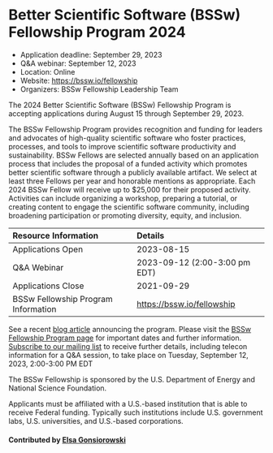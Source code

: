 # Better Scientific Software (BSSw) Fellowship Program 2024

- Application deadline: September 29, 2023
- Q&A webinar: September 12, 2023
- Location: Online
- Website: https://bssw.io/fellowship
- Organizers: BSSw Fellowship Leadership Team

The 2024 Better Scientific Software (BSSw) Fellowship Program is accepting applications during August 15 through September 29, 2023.

The BSSw Fellowship Program provides recognition and funding for leaders and advocates of high-quality scientific software who foster practices, 
processes, and tools to improve scientific software productivity and sustainability. BSSw Fellows are selected annually based on an application 
process that includes the proposal of a funded activity which promotes better scientific software through a publicly available artifact. 
We select at least three Fellows per year and honorable mentions as appropriate. Each 2024 BSSw Fellow will receive up to $25,000 for their 
proposed activity. Activities can include organizing a workshop, preparing a tutorial, or creating content to engage the scientific software 
community, including broadening participation or promoting diversity, equity, and inclusion.

Resource Information | Details
:--- | :---			   
Applications Open| 2023-08-15
Q&A Webinar | 2023-09-12 (2:00-3:00 pm EDT)
Applications Close | 2021-09-29
BSSw Fellowship Program Information | https://bssw.io/fellowship

See a recent [blog article](https://bssw.io/blog_posts/applications-open-for-the-2024-bssw-fellowship-program) announcing the program. 
Please visit the [BSSw Fellowship Program page](https://bssw.io/fellowship) for important dates and further information. 
[Subscribe to our mailing list](https://bssw.io/pages/receive-our-email-digest) to receive further details, including telecon information for a Q&A session, to take place on Tuesday, September 12, 2023, 2:00-3:00 PM EDT

The BSSw Fellowship is sponsored by the U.S. Department of Energy and National Science Foundation.

Applicants must be affiliated with a U.S.-based institution that is able to receive Federal funding. 
Typically such institutions include U.S. government labs, U.S. universities, and U.S.-based corporations.

#### Contributed by [Elsa Gonsiorowski](https://github.com/gonsie "Elsa Gonsiorowski GitHub profile")

<!---
Publish: yes
Topics: funding sources and programs, projects and organizations
Tags: fellowship
--->

